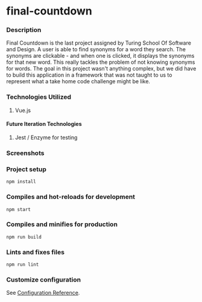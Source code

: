 # final-countdown

### Description
Final Countdown is the last project assigned by Turing School Of Software and Design. A user is able to find synonyms for a word they search. The synonyms are clickable - and when one is clicked, it displays the synonyms for that new word. This really tackles the problem of not knowing synonyms for words. The goal in this project wasn't anything complex, but we did have to build this application in a framework that was not taught to us to represent what a take home code challenge might be like. 

### Technologies Utilized
1. Vue.js

#### Future Iteration Technologies
1. Jest / Enzyme for testing


### Screenshots



### Project setup
```
npm install
```

### Compiles and hot-reloads for development
```
npm start
```

### Compiles and minifies for production
```
npm run build
```

### Lints and fixes files
```
npm run lint
```

### Customize configuration
See [Configuration Reference](https://cli.vuejs.org/config/).

